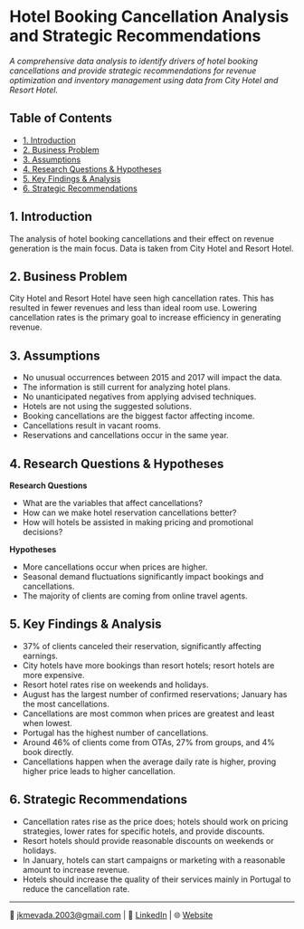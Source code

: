 # Hotel Booking Cancellation Analysis and Strategic Recommendations

_A comprehensive data analysis to identify drivers of hotel booking cancellations and provide strategic recommendations for revenue optimization and inventory management using data from City Hotel and Resort Hotel._

## Table of Contents
- <a href="#1-introduction">1. Introduction</a>
- <a href="#2-business-problem">2. Business Problem</a>
- <a href="#3-assumptions">3. Assumptions</a>
- <a href="#4-research-questions--hypotheses">4. Research Questions & Hypotheses</a>
- <a href="#5-key-findings--analysis">5. Key Findings & Analysis</a>
- <a href="#6-strategic-recommendations">6. Strategic Recommendations</a>

<h2 id="1-introduction">1. Introduction</h2>

The analysis of hotel booking cancellations and their effect on revenue generation is the main focus. Data is taken from City Hotel and Resort Hotel.

<h2 id="2-business-problem">2. Business Problem</h2>

City Hotel and Resort Hotel have seen high cancellation rates. This has resulted in fewer revenues and less than ideal room use. Lowering cancellation rates is the primary goal to increase efficiency in generating revenue.

<h2 id="3-assumptions">3. Assumptions</h2>

- No unusual occurrences between 2015 and 2017 will impact the data.  
- The information is still current for analyzing hotel plans.  
- No unanticipated negatives from applying advised techniques.  
- Hotels are not using the suggested solutions.  
- Booking cancellations are the biggest factor affecting income.  
- Cancellations result in vacant rooms.  
- Reservations and cancellations occur in the same year.  

<h2 id="4-research-questions--hypotheses">4. Research Questions & Hypotheses</h2>

**Research Questions**  
- What are the variables that affect cancellations?  
- How can we make hotel reservation cancellations better?  
- How will hotels be assisted in making pricing and promotional decisions?  

**Hypotheses**  
- More cancellations occur when prices are higher.  
- Seasonal demand fluctuations significantly impact bookings and cancellations.  
- The majority of clients are coming from online travel agents.  

<h2 id="5-key-findings--analysis">5. Key Findings & Analysis</h2>

- 37% of clients canceled their reservation, significantly affecting earnings.  
- City hotels have more bookings than resort hotels; resort hotels are more expensive.  
- Resort hotel rates rise on weekends and holidays.  
- August has the largest number of confirmed reservations; January has the most cancellations.  
- Cancellations are most common when prices are greatest and least when lowest.  
- Portugal has the highest number of cancellations.  
- Around 46% of clients come from OTAs, 27% from groups, and 4% book directly.  
- Cancellations happen when the average daily rate is higher, proving higher price leads to higher cancellation.  

<h2 id="6-strategic-recommendations">6. Strategic Recommendations</h2>

- Cancellation rates rise as the price does; hotels should work on pricing strategies, lower rates for specific hotels, and provide discounts.  
- Resort hotels should provide reasonable discounts on weekends or holidays.  
- In January, hotels can start campaigns or marketing with a reasonable amount to increase revenue.  
- Hotels should increase the quality of their services mainly in Portugal to reduce the cancellation rate.  

---

📧 [jkmevada.2003@gmail.com](mailto:jkmevada.2003@gmail.com) | 🔗 [LinkedIn](https://www.linkedin.com/in/jkmevada) | 🌐 [Website](https://jayportfolio.pages.dev)
